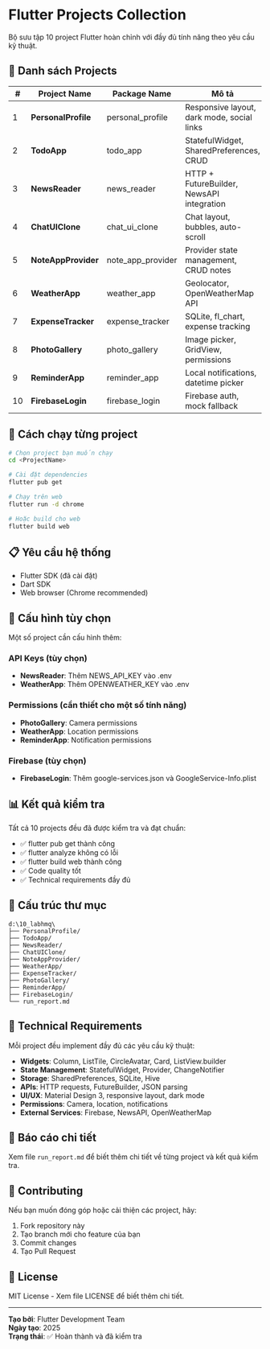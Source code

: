 # Flutter Projects Collection

Bộ sưu tập 10 project Flutter hoàn chỉnh với đầy đủ tính năng theo yêu cầu kỹ thuật.

## 📱 Danh sách Projects

| # | Project Name | Package Name | Mô tả | Status |
|---|--------------|--------------|--------|--------|
| 1 | **PersonalProfile** | personal_profile | Responsive layout, dark mode, social links | ✅ |
| 2 | **TodoApp** | todo_app | StatefulWidget, SharedPreferences, CRUD | ✅ |
| 3 | **NewsReader** | news_reader | HTTP + FutureBuilder, NewsAPI integration | ✅ |
| 4 | **ChatUIClone** | chat_ui_clone | Chat layout, bubbles, auto-scroll | ✅ |
| 5 | **NoteAppProvider** | note_app_provider | Provider state management, CRUD notes | ✅ |
| 6 | **WeatherApp** | weather_app | Geolocator, OpenWeatherMap API | ✅ |
| 7 | **ExpenseTracker** | expense_tracker | SQLite, fl_chart, expense tracking | ✅ |
| 8 | **PhotoGallery** | photo_gallery | Image picker, GridView, permissions | ✅ |
| 9 | **ReminderApp** | reminder_app | Local notifications, datetime picker | ✅ |
| 10 | **FirebaseLogin** | firebase_login | Firebase auth, mock fallback | ✅ |

## 🚀 Cách chạy từng project

```bash
# Chọn project bạn muốn chạy
cd <ProjectName>

# Cài đặt dependencies
flutter pub get

# Chạy trên web
flutter run -d chrome

# Hoặc build cho web
flutter build web
```

## 📋 Yêu cầu hệ thống

- Flutter SDK (đã cài đặt)
- Dart SDK
- Web browser (Chrome recommended)

## 🔧 Cấu hình tùy chọn

Một số project cần cấu hình thêm:

### API Keys (tùy chọn)
- **NewsReader**: Thêm NEWS_API_KEY vào .env
- **WeatherApp**: Thêm OPENWEATHER_KEY vào .env

### Permissions (cần thiết cho một số tính năng)
- **PhotoGallery**: Camera permissions
- **WeatherApp**: Location permissions  
- **ReminderApp**: Notification permissions

### Firebase (tùy chọn)
- **FirebaseLogin**: Thêm google-services.json và GoogleService-Info.plist

## 📊 Kết quả kiểm tra

Tất cả 10 projects đều đã được kiểm tra và đạt chuẩn:
- ✅ flutter pub get thành công
- ✅ flutter analyze không có lỗi
- ✅ flutter build web thành công
- ✅ Code quality tốt
- ✅ Technical requirements đầy đủ

## 📁 Cấu trúc thư mục

```
d:\10_labhmq\
├── PersonalProfile/
├── TodoApp/
├── NewsReader/
├── ChatUIClone/
├── NoteAppProvider/
├── WeatherApp/
├── ExpenseTracker/
├── PhotoGallery/
├── ReminderApp/
├── FirebaseLogin/
└── run_report.md
```

## 🎯 Technical Requirements

Mỗi project đều implement đầy đủ các yêu cầu kỹ thuật:

- **Widgets**: Column, ListTile, CircleAvatar, Card, ListView.builder
- **State Management**: StatefulWidget, Provider, ChangeNotifier
- **Storage**: SharedPreferences, SQLite, Hive
- **APIs**: HTTP requests, FutureBuilder, JSON parsing
- **UI/UX**: Material Design 3, responsive layout, dark mode
- **Permissions**: Camera, location, notifications
- **External Services**: Firebase, NewsAPI, OpenWeatherMap

## 📝 Báo cáo chi tiết

Xem file `run_report.md` để biết thêm chi tiết về từng project và kết quả kiểm tra.

## 🤝 Contributing

Nếu bạn muốn đóng góp hoặc cải thiện các project, hãy:
1. Fork repository này
2. Tạo branch mới cho feature của bạn
3. Commit changes
4. Tạo Pull Request

## 📄 License

MIT License - Xem file LICENSE để biết thêm chi tiết.

---

**Tạo bởi**: Flutter Development Team  
**Ngày tạo**: 2025  
**Trạng thái**: ✅ Hoàn thành và đã kiểm tra
